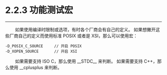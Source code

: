 # 2.2.3 功能测试宏
***

&emsp;&emsp;
如果使用编译时限制或选项，有时各个厂商会有自己的定义。
如果想撇开这些厂商自己的定义而使用标准 POSIX 或者是 XSI，那么可以使用宏：

    -D_POSIX_C_SOURCE     // 开启 POSIX
    -D_XOPEN_SOURCE       // 开启 XSI

&emsp;&emsp;
如果需要支持 ISO C，那么使用 \_\_STDC\_\_ 来判断。
如果需要支持 C++，那么使用 \_\_cplusplus 来判断。